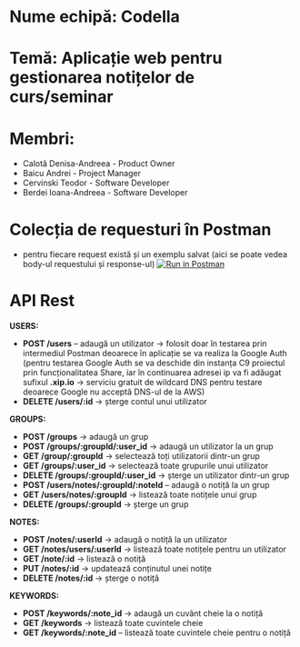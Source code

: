 # **Nume echipă:** Codella
# **Temă:** Aplicație web pentru gestionarea notițelor de curs/seminar
# **Membri:**
  - Calotă Denisa-Andreea - Product Owner
  - Baicu Andrei - Project Manager
  - Cervinski Teodor - Software Developer
  - Berdei Ioana-Andreea - Software Developer

# **Colecția de requesturi în Postman**
- pentru fiecare request există și un exemplu salvat (aici se poate vedea body-ul requestului și response-ul)
[![Run in Postman](https://run.pstmn.io/button.svg)](https://app.getpostman.com/run-collection/17b9f52f9a8526054066)

# API Rest
 **USERS:**
 - **POST /users** – adaugă un utilizator -> folosit doar în testarea prin intermediul Postman deoarece în aplicație se va realiza la Google Auth (pentru testarea Google Auth se va deschide din instanța C9 proiectul prin funcționalitatea Share, iar în continuarea adresei ip va fi adăugat sufixul **.xip.io** -> serviciu gratuit de wildcard DNS pentru testare deoarece Google nu acceptă DNS-ul de la AWS)
 - **DELETE /users/:id** -> șterge contul unui utilizator
 
 **GROUPS:**
 - **POST /groups** -> adaugă un grup
 - **POST /groups/:groupId/:user_id** -> adaugă un utilizator la un grup
 - **GET /group/:groupId** -> selectează toți utilizatorii dintr-un grup
 - **GET /groups/:user_id** -> selectează toate grupurile unui utilizator
 - **DELETE /groups/:groupId/:user_id** -> șterge un utilizator dintr-un grup
 - **POST /users/notes/:groupId/:noteId** – adaugă o notiță la un grup
 - **GET /users/notes/:groupId** -> listează toate notițele unui grup
 - **DELETE /groups/:groupId** -> șterge un grup
 
 **NOTES:**
 - **POST /notes/:userId** -> adaugă o notiță la un utilizator
 - **GET /notes/users/:userId** -> listează toate notițele pentru un utilizator
 - **GET /note/:id** -> listează o notiță
 - **PUT /notes/:id** -> updatează conținutul unei notițe
 - **DELETE /notes/:id** -> șterge o notiță

  **KEYWORDS:**
 - **POST /keywords/:note_id** -> adaugă un cuvânt cheie la o notiță
 - **GET /keywords** -> listează toate cuvintele cheie
 - **GET /keywords/:note_id** – listează toate cuvintele cheie pentru o notiță